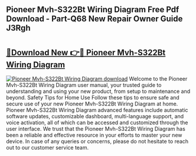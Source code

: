 ## Pioneer Mvh-S322Bt Wiring Diagram Free Pdf Download - Part-Q68 New Repair Owner Guide J3Rgh

# <h2><a href="http://dfqacuu.blite.top/?on=Pioneer+Mvh-S322Bt+Wiring+Diagram">🔗Download New 👉🔴 Pioneer Mvh-S322Bt Wiring Diagram</a></h2>

[![Pioneer Mvh-S322Bt Wiring Diagram download](https://i.imgur.com/lujVjoI.png)](http://dfqacuu.blite.top/?on=Pioneer+Mvh-S322Bt+Wiring+Diagram)
Welcome to the Pioneer Mvh-S322Bt Wiring Diagram user manual, your trusted guide to understanding and using your new product, from setup to maintenance and beyond. Safety Tips for Home Use Follow these tips to ensure safe and secure use of your new Pioneer Mvh-S322Bt Wiring Diagram at home. Pioneer Mvh-S322Bt Wiring Diagram advanced features include automatic software updates, customizable dashboard, multi-language support, and voice activation, all of which can be accessed and customized through the user interface. We trust that the Pioneer Mvh-S322Bt Wiring Diagram has been a reliable and effective resource in your efforts to master your new device. In case of any queries or concerns, please do not hesitate to reach out to our customer service team.
